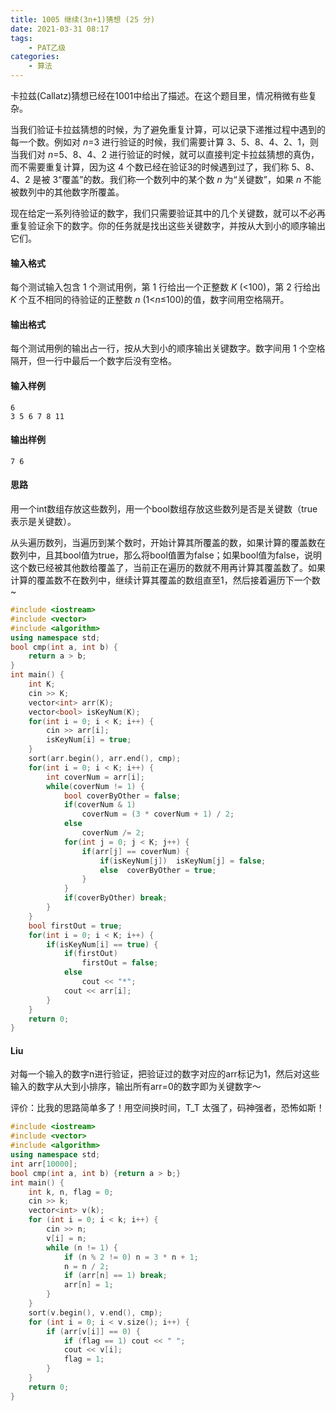 ```yaml
---
title: 1005 继续(3n+1)猜想 (25 分)
date: 2021-03-31 08:17
tags:
    - PAT乙级
categories:
    - 算法
---
```

卡拉兹(Callatz)猜想已经在1001中给出了描述。在这个题目里，情况稍微有些复杂。

当我们验证卡拉兹猜想的时候，为了避免重复计算，可以记录下递推过程中遇到的每一个数。例如对 *n*=3 进行验证的时候，我们需要计算 3、5、8、4、2、1，则当我们对 *n*=5、8、4、2 进行验证的时候，就可以直接判定卡拉兹猜想的真伪，而不需要重复计算，因为这 4 个数已经在验证3的时候遇到过了，我们称 5、8、4、2 是被 3“覆盖”的数。我们称一个数列中的某个数 *n* 为“关键数”，如果 *n* 不能被数列中的其他数字所覆盖。

现在给定一系列待验证的数字，我们只需要验证其中的几个关键数，就可以不必再重复验证余下的数字。你的任务就是找出这些关键数字，并按从大到小的顺序输出它们。

#### 输入格式

每个测试输入包含 1 个测试用例，第 1 行给出一个正整数 *K* (<100)，第 2 行给出 *K* 个互不相同的待验证的正整数 *n* (1<*n*≤100)的值，数字间用空格隔开。

#### 输出格式

每个测试用例的输出占一行，按从大到小的顺序输出关键数字。数字间用 1 个空格隔开，但一行中最后一个数字后没有空格。

#### 输入样例

```in
6
3 5 6 7 8 11
```

#### 输出样例

```out
7 6
```

#### 思路

用一个int数组存放这些数列，用一个bool数组存放这些数列是否是关键数（true表示是关键数）。

从头遍历数列，当遍历到某个数时，开始计算其所覆盖的数，如果计算的覆盖数在数列中，且其bool值为true，那么将bool值置为false；如果bool值为false，说明这个数已经被其他数给覆盖了，当前正在遍历的数就不用再计算其覆盖数了。如果计算的覆盖数不在数列中，继续计算其覆盖的数组直至1，然后接着遍历下一个数~

```C++
#include <iostream>
#include <vector>
#include <algorithm>
using namespace std;
bool cmp(int a, int b) {
    return a > b;
}
int main() {
    int K;
    cin >> K;
    vector<int> arr(K);
    vector<bool> isKeyNum(K);
    for(int i = 0; i < K; i++) {
        cin >> arr[i];
        isKeyNum[i] = true;
    }
    sort(arr.begin(), arr.end(), cmp);
    for(int i = 0; i < K; i++) {
        int coverNum = arr[i];
        while(coverNum != 1) {
            bool coverByOther = false;
            if(coverNum & 1)
                coverNum = (3 * coverNum + 1) / 2;
            else
                coverNum /= 2;
            for(int j = 0; j < K; j++) {
                if(arr[j] == coverNum) {
                    if(isKeyNum[j])  isKeyNum[j] = false;
                    else  coverByOther = true;
                }
            }
            if(coverByOther) break;
        }
    }
    bool firstOut = true;
    for(int i = 0; i < K; i++) {
        if(isKeyNum[i] == true) {
            if(firstOut)
                firstOut = false;
            else
                cout << "*";
            cout << arr[i]; 
        }
    }
    return 0;
}
```

#### Liu

对每一个输入的数字n进行验证，把验证过的数字对应的arr标记为1，然后对这些输入的数字从大到小排序，输出所有arr=0的数字即为关键数字～

评价：比我的思路简单多了！用空间换时间，T_T 太强了，码神强者，恐怖如斯！

```c++
#include <iostream>
#include <vector>
#include <algorithm>
using namespace std;
int arr[10000];
bool cmp(int a, int b) {return a > b;}
int main() {
    int k, n, flag = 0;
    cin >> k;
    vector<int> v(k);
    for (int i = 0; i < k; i++) {
        cin >> n;
        v[i] = n;
        while (n != 1) {
            if (n % 2 != 0) n = 3 * n + 1;
            n = n / 2;
            if (arr[n] == 1) break;
            arr[n] = 1;
        }
    }
    sort(v.begin(), v.end(), cmp);
    for (int i = 0; i < v.size(); i++) {
        if (arr[v[i]] == 0) {
            if (flag == 1) cout << " ";
            cout << v[i];
            flag = 1;
        }
    }
    return 0;
}
```


